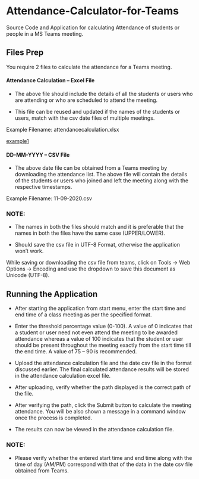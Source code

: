 # Attendance-Calculator-for-Teams

Source Code and Application for calculating Attendance of students or people in a MS Teams meeting.

## Files Prep

You require 2 files to calculate the attendance for a Teams meeting.

#### Attendance Calculation – Excel File

* The above file should include the details of all the students or users who are attending or who are scheduled to attend the meeting.

* This file can be reused and updated if the names of the students or users, match with the csv date files of multiple meetings.

Example Filename: attendancecalculation.xlsx

[example1](https://github.com/rajeshwaranravi/Attendance-Calculator-for-Teams/blob/main/Demo/Example1.jpg)

 
#### DD-MM-YYYY – CSV File

* The above date file can be obtained from a Teams meeting by downloading the attendance list. The above file will contain the details of the students or users who joined and left the meeting along with the respective timestamps.

Example Filename: 11-09-2020.csv

### NOTE:

* The names in both the files should match and it is preferable that the names in both the files have the same case (UPPER/LOWER).

* Should save the csv file in UTF-8 Format, otherwise the application won’t work.

While saving or downloading the csv file from teams, click on Tools -> Web Options -> Encoding and use the dropdown to save this document as Unicode (UTF-8).


## Running the Application
* After starting the application from start menu, enter the start time and end time of a class meeting as per the specified format.

* Enter the threshold percentage value (0-100). A value of 0 indicates that a student or user need not even attend the meeting to be awarded attendance whereas a value of 100 indicates that the student or user should be present throughout the meeting exactly from the start time till the end time. A value of 75 – 90 is recommended.

* Upload the attendance calculation file and the date csv file in the format discussed earlier. The final calculated attendance results will be stored in the attendance calculation excel file.

* After uploading, verify whether the path displayed is the correct path of the file.

* After verifying the path, click the Submit button to calculate the meeting attendance. You will be also shown a message in a command window once the process is completed.

* The results can now be viewed in the attendance calculation file.

### NOTE:

* Please verify whether the entered start time and end time along with the time of day (AM/PM) correspond with that of the data in the date csv file obtained from Teams.
